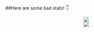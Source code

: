

##Here are some bad stats! 👇

<p align="center">
    <img src="https://github-readme-stats.vercel.app/api/top-langs/?username=ArenRitz&theme=dark">
    <br>
    <img src="https://github-readme-stats.vercel.app/api?username=ArenRitz&count_private=true&show_icons=true&theme=dark&layout=compact">
</p>

